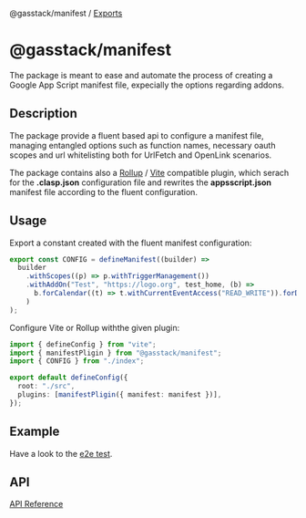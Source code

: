 @gasstack/manifest / [Exports](modules.md)

# @gasstack/manifest

The package is meant to ease and automate the process of creating a Google App Script manifest file, expecially the options regarding addons.

## Description

The package provide a fluent based api to configure a manifest file, managing entangled options such as function names, necessary oauth scopes and url whitelisting both for UrlFetch and OpenLink scenarios.

The package contains also a [Rollup](https://rollupjs.org/) / [Vite](https://vitejs.dev/) compatible plugin, which serach for the **.clasp.json** configuration file and rewrites the **appsscript.json** manifest file according to the fluent configuration.

## Usage

Export a constant created with the fluent manifest configuration:

```ts
export const CONFIG = defineManifest((builder) =>
  builder
    .withScopes((p) => p.withTriggerManagement())
    .withAddOn("Test", "https://logo.org", test_home, (b) =>
      b.forCalendar((t) => t.withCurrentEventAccess("READ_WRITE")).forDrive()
    )
);
```

Configure Vite or Rollup withthe given plugin:

```ts
import { defineConfig } from "vite";
import { manifestPligin } from "@gasstack/manifest";
import { CONFIG } from "./index";

export default defineConfig({
  root: "./src",
  plugins: [manifestPligin({ manifest: manifest })],
});
```

## Example

Have a look to the [e2e test](main.e2e.ts).

## API

[API Reference](docs/modules.md)
